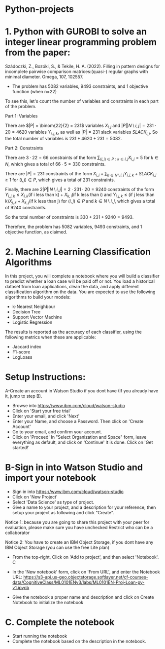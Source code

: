 # Python-projects

# 1. Python with GUROBI to solve an integer linear programming problem  from the paper: 
Szádoczki, Z., Bozóki, S., & Tekile, H. A. (2022). Filling in pattern designs for incomplete pairwise comparison matrices:(quasi-) regular graphs with minimal diameter. Omega, 107, 102557.

- The problem has 5082 variables, 9493 constraints, and 1 objective function (when n=22)

To see this, let's count the number of variables and constraints in each part of the problem.

Part 1: Variables

There are $|P| = \binom{22}{2} = 231$ variables $X_{i,j}$ and $|P||N\setminus{i,j}| = 231 \cdot 20 = 4620$ variables $Y_{i,j,k}$, as well as $|P| = 231$ slack variables $SLACK_{i,j}$. So the total number of variables is $231 + 4620 + 231 = 5082$.

Part 2: Constraints

There are $3 \cdot 22 = 66$ constraints of the form $\sum_{(i,j) \in P: k \in {i,j}} X_{i,j} = 5$ for $k \in N$, which gives a total of $66 \cdot 5 = 330$ constraints.

There are $|P| = 231$ constraints of the form $X_{i,j} + \sum_{k \in N \setminus {i,j}} Y_{i,j,k} + SLACK_{i,j} \geq 1$ for $(i,j) \in P$, which gives a total of 231 constraints.

Finally, there are $2|P||N\setminus{i,j}| = 2 \cdot 231 \cdot 20 = 9240$ constraints of the form $Y_{i,j,k} \leq X_{i,k} (\text{if i less than k}) + X_{k,i}(\text{if k less than i})$ and $Y_{i,j,k} \leq (\text{if j less than k})X_{j,k} + X_{k,j}(\text{if k less than j})$ for $(i,j) \in P$ and $k \in N \setminus {i,j}$, which gives a total of 9240 constraints.

So the total number of constraints is $330 + 231 + 9240 = 9493$.

Therefore, the problem has 5082 variables, 9493 constraints, and 1 objective function, as claimed.
# 2.  Machine Learning Classification Algorithms

In this project, you will complete a notebook where you will build a classifier to predict whether a loan case will be paid off or not.
You load a historical dataset from  loan applications, clean the data, and apply different classification algorithm on the data. You are expected to use the following algorithms to build your models:

- k-Nearest Neighbour
- Decision Tree
- Support Vector Machine
- Logistic Regression

The results is reported as the accuracy of each classifier, using the following metrics when these are applicable:

- Jaccard index
- F1-score
- LogLoass

# Setup Instructions:
A-Create an account in Watson Studio if you dont have (If you already have it, jump to step B).
- Browse into https://www.ibm.com/cloud/watson-studio
- Click on 'Start your free trial'
- Enter your email, and click 'Next'
- Enter your Name, and choose a Password. Then click on 'Create Account'
- Go to your email, and confirm your account.
- Click on 'Proceed'
In "Select Organization and Space" form, leave everything as default, and click on 'Continue'
It is done. Click on 'Get started!'

# B-Sign in into Watson Studio and import your notebook
- Sign in into https://www.ibm.com/cloud/watson-studio
- Click on 'New Project'
- Select 'Data Science' as type of project.
- Give a name to your project, and a description for your reference, then setup your project as following and click "Create".

Notice 1: because you are going to share this project with your peer for evaluation, please make sure you have unchecked Restrict who can be a collaborator

Notice 2: You have to create an IBM Object Storage, if you dont have any IBM Object Storage (you can use the free Lite plan)

- From the top-right, Click on 'Add to project', and then select 'Notebook'. C

- In the 'New notebook' form, click on 'From URL', and enter the Notebook URL: https://s3-api.us-geo.objectstorage.softlayer.net/cf-courses-data/CognitiveClass/ML0101ENv3/labs/ML0101EN-Proj-Loan-py-v1.ipynb

- Give the notebook a proper name and description and click on Create Notebook to initialize the notebook

# C. Complete the notebook

- Start running the notebook
- Complete the notebook based on the description in the notebook.

